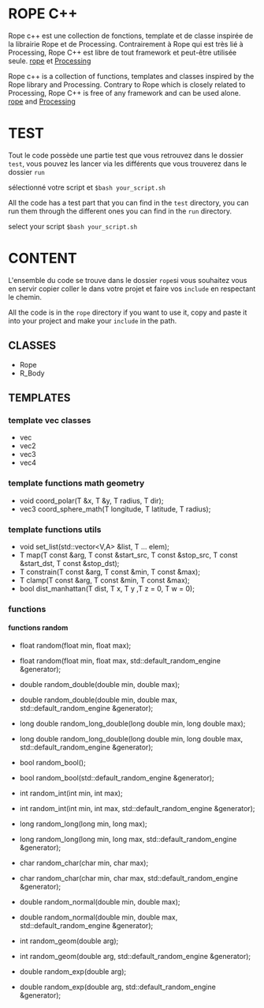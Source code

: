 # ROPE C++
Rope c++ est une collection de fonctions, template et de classe inspirée de la librairie Rope et de Processing.
Contrairement à Rope qui est très lié à Processing, Rope C++ est libre de tout framework et peut-être utilisée seule.
[rope](https://github.com/StanLepunK/Rope) et [Processing](https://github.com/processing/processing)

Rope c++ is a collection of functions, templates and classes inspired by the Rope library and Processing.
Contrary to Rope which is closely related to Processing, Rope C++ is free of any framework and can be used alone.
[rope](https://github.com/StanLepunK/Rope) and [Processing](https://github.com/processing/processing)

# TEST
Tout le code possède une partie test que vous retrouvez dans le dossier `test`, vous pouvez les lancer via les différents que vous trouverez dans le dossier `run` 

sélectionné votre script et `$bash your_script.sh`

All the code has a test part that you can find in the `test` directory, you can run them through the different ones you can find in the `run` directory.

select your script `$bash your_script.sh`

# CONTENT
L'ensemble du code se trouve dans le dossier `rope`si vous souhaitez vous en servir copier coller le dans votre projet et faire vos `include` en respectant le chemin.

All the code is in the `rope` directory if you want to use it, copy and paste it into your project and make your `include` in the path.

## CLASSES
* Rope 
* R_Body

## TEMPLATES
### template vec classes
* vec 
* vec2 
* vec3 
* vec4


### template functions math geometry
* void coord_polar(T &x, T &y, T radius, T dir); 
* vec3<T> coord_sphere_math(T longitude, T latitude, T radius);

### template functions utils
* void set_list(std::vector<V,A> &list, T ... elem);
* T map(T const &arg, T const &start_src, T const &stop_src, T const &start_dst, T const &stop_dst);
* T constrain(T const &arg, T const &min, T const &max);
* T clamp(T const &arg, T const &min, T const &max);
* bool dist_manhattan(T dist, T x, T y ,T z = 0, T w = 0);

### functions
#### functions random
* float random(float min, float max);
* float random(float min, float max, std::default_random_engine &generator);

* double random_double(double min, double max);
* double random_double(double min, double max, std::default_random_engine &generator);

* long double random_long_double(long double min, long double max);
* long double random_long_double(long double min, long double max, std::default_random_engine &generator);

* bool random_bool();
* bool random_bool(std::default_random_engine &generator);

* int random_int(int min, int max);
* int random_int(int min, int max, std::default_random_engine &generator);

* long random_long(long min, long max);
* long random_long(long min, long max, std::default_random_engine &generator);

* char random_char(char min, char max);
* char random_char(char min, char max, std::default_random_engine &generator);

* double random_normal(double min, double max);
* double random_normal(double min, double max, std::default_random_engine &generator);

* int random_geom(double arg);
* int random_geom(double arg, std::default_random_engine &generator);

* double random_exp(double arg);
* double random_exp(double arg, std::default_random_engine &generator);






